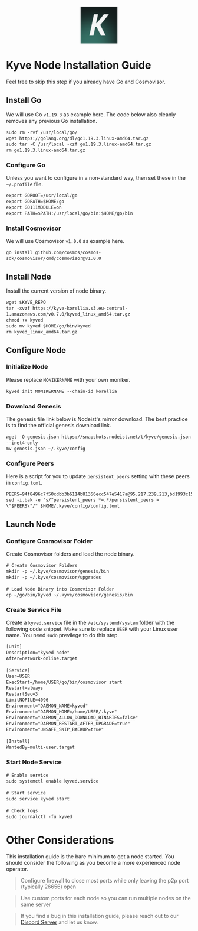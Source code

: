 <p align="center">
  <img height="100" height="auto" src="https://raw.githubusercontent.com/Nodeist/Kurulumlar/main/logos/kyve.png">
</p>



# Kyve Node Installation Guide
Feel free to skip this step if you already have Go and Cosmovisor.


## Install Go
We will use Go `v1.19.3` as example here. The code below also cleanly removes any previous Go installation.

```
sudo rm -rvf /usr/local/go/
wget https://golang.org/dl/go1.19.3.linux-amd64.tar.gz
sudo tar -C /usr/local -xzf go1.19.3.linux-amd64.tar.gz
rm go1.19.3.linux-amd64.tar.gz
```

### Configure Go
Unless you want to configure in a non-standard way, then set these in the `~/.profile` file.

```
export GOROOT=/usr/local/go
export GOPATH=$HOME/go
export GO111MODULE=on
export PATH=$PATH:/usr/local/go/bin:$HOME/go/bin
```


### Install Cosmovisor
We will use Cosmovisor `v1.0.0` as example here.

```
go install github.com/cosmos/cosmos-sdk/cosmovisor/cmd/cosmovisor@v1.0.0
```

## Install Node
Install the current version of node binary.

```
wget $KYVE_REPO
tar -xvzf https://kyve-korellia.s3.eu-central-1.amazonaws.com/v0.7.0/kyved_linux_amd64.tar.gz
chmod +x kyved
sudo mv kyved $HOME/go/bin/kyved
rm kyved_linux_amd64.tar.gz
```

## Configure Node
### Initialize Node
Please replace `MONIKERNAME` with your own moniker.

```
kyved init MONIKERNAME --chain-id korellia
```

### Download Genesis
The genesis file link below is Nodeist's mirror download. The best practice is to find the official genesis download link.

```
wget -O genesis.json https://snapshots.nodeist.net/t/kyve/genesis.json --inet4-only
mv genesis.json ~/.kyve/config
```

### Configure Peers
Here is a script for you to update `persistent_peers` setting with these peers in `config.toml`.
```
PEERS=94f8496c7f50cdbb3b6114b81356ecc547e5417a@95.217.239.213,bd1993c1595bc23ec3691056ea2041214aa01b40@148.251.47.69,abfb21fe07f6575ede31e8cf00f10c4fe07b03b0@167.235.31.186,4daaf2978669a3b5f79a777b81f5c2bb2dcf8dcf@75.119.134.69,f6f6f2fba5e2f0f859994b08b93d005b63eaa26d@195.201.237.172,a1e6b2f31f83fce519433286592809c7ec775261@5.161.85.85,16f8c16da06483cf620c42c7c59ac97eaeb011cf@168.119.213.113,802eb6c2b3277bf04eff9c74e16d0e05cc1a59e3@95.216.143.230,d2549f542370737bb07d2e6376984b5cf9dc871f@161.97.92.178,d57eed80e3f0ae8d27d0df5737816acd62001c97@75.119.130.253
sed -i.bak -e "s/^persistent_peers *=.*/persistent_peers = \"$PEERS\"/" $HOME/.kyve/config/config.toml
```

## Launch Node
### Configure Cosmovisor Folder
Create Cosmovisor folders and load the node binary.

```
# Create Cosmovisor Folders
mkdir -p ~/.kyve/cosmovisor/genesis/bin
mkdir -p ~/.kyve/cosmovisor/upgrades

# Load Node Binary into Cosmovisor Folder
cp ~/go/bin/kyved ~/.kyve/cosmovisor/genesis/bin
```

### Create Service File
Create a `kyved.service` file in the `/etc/systemd/system` folder with the following code snippet. Make sure to replace `USER` with your Linux user name. You need `sudo` previlege to do this step.

```
[Unit]
Description="kyved node"
After=network-online.target

[Service]
User=USER
ExecStart=/home/USER/go/bin/cosmovisor start
Restart=always
RestartSec=3
LimitNOFILE=4096
Environment="DAEMON_NAME=kyved"
Environment="DAEMON_HOME=/home/USER/.kyve"
Environment="DAEMON_ALLOW_DOWNLOAD_BINARIES=false"
Environment="DAEMON_RESTART_AFTER_UPGRADE=true"
Environment="UNSAFE_SKIP_BACKUP=true"

[Install]
WantedBy=multi-user.target
```

### Start Node Service
```
# Enable service
sudo systemctl enable kyved.service

# Start service
sudo service kyved start

# Check logs
sudo journalctl -fu kyved
```

# Other Considerations
This installation guide is the bare minimum to get a node started. You should consider the following as you become a more experienced node operator.



> Configure firewall to close most ports while only leaving the p2p port (typically 26656) open

> Use custom ports for each node so you can run multiple nodes on the same server

> If you find a bug in this installation guide, please reach out to our [Discord Server](https://discord.gg/yV2nEunsTY) and let us know.
